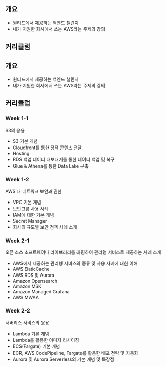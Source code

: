 ## 개요

- 원티드에서 제공하는 백엔드 챌린지
- 내가 지원한 회사에서 쓰는 AWS라는 주제의 강의

## 커리큘럼

## 개요

- 원티드에서 제공하는 백엔드 챌린지
- 내가 지원한 회사에서 쓰는 AWS라는 주제의 강의

## 커리큘럼

### Week 1-1

S3의 응용

- S3 기본 개념
- Cloudfront를 통한 정적 콘텐츠 전달
- Hosting
- RDS 백업 데이터 내보내기를 통한 데이터 백업 및 복구
- Glue & Athena를 통한 Data Lake 구축

### Week 1-2

AWS 내 네트워크 보안과 권한

- VPC 기본 개념
- 보안그룹 사용 사례
- IAM에 대한 기본 개념
- Secret Manager
- 회사의 규모별 보안 정책 사례 소개

### Week 2-1

오픈 소스 소프트웨어나 라이브러리를 래핑하여 관리형 서비스로 제공하는 사례 소개

- AWS에서 제공하는 관리형 서비스의 종류 및 사용 사례에 대한 이해
- AWS ElaticCache
- AWS RDS 및 Aurora
- Amazon Opensearch
- Amazon MSK
- Amazon Managed Grafana
- AWS MWAA

### Week 2-2

서버리스 서비스의 응용

- Lambda 기본 개념
- Lambda를 활용한 이미지 리사이징
- ECS(Fargate) 기본 개념
- ECR, AWS CodePipeline, Fargate를 활용한 배포 전략 및 자동화
- Aurora 및 Aurora Serverless의 기본 개념 및 특장점
